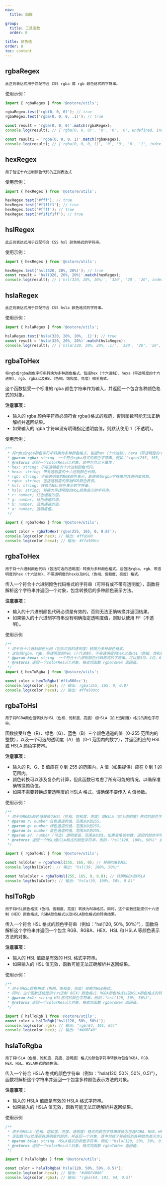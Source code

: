 ```yaml
---
nav:
  title: 函数

group:
  title: 工具函数
  order: 0

title: 颜色值
order: 8
toc: content
---
```


## rgbaRegex

`此正则表达式用于匹配符合 CSS rgba 或 rgb 颜色格式的字符串。`

使用示例：

```js
import { rgbaRegex } from '@ostore/utils';

rgbaRegex.test('rgb(0, 0, 0)'); // true
rgbaRegex.test('rgba(0, 0, 0, .1)'); // true

const result = 'rgba(0, 0, 0)'.match(rgbaRegex);
console.log(result); // ['rgba(0, 0, 0)', '0', '0', '0', undefined, index: 0, input: 'rgba(0, 0, 0)', groups: undefined]

const result1 = 'rgba(0, 0, 0, 1)'.match(rgbaRegex);
console.log(result); // ['rgba(0, 0, 0, 1)', '0', '0', '0', '1', index: 0, input: 'rgba(0, 0, 0, 1)', groups: undefined]
```

## hexRegex

`用于验证十六进制颜色代码的正则表达式`

使用示例：

```js
import { hexRegex } from '@ostore/utils';

hexRegex.test('#fff'); // true
hexRegex.test('#f1f1f1'); // true
hexRegex.test('#ffff'); // true
hexRegex.test('#f1f1f1ff'); // true
```

## hslRegex

`此正则表达式用于匹配符合 CSS hsl 颜色格式的字符串。`

使用示例：

```js
import { hexRegex } from '@ostore/utils';

hexRegex.test('hsl(320, 20%, 20%)'); // true
const result = 'hsl(320, 20%, 20%)'.match(hexRegex);
console.log(result); // ['hsl(320, 20%, 20%)', '320', '20', '20', index: 0, input: 'hsl(320, 20%, 20%)', groups: undefined]
```

## hslaRegex

`此正则表达式用于匹配符合 CSS hsla 颜色格式的字符串。`

使用示例：

```js
import { hslaRegex } from '@ostore/utils';

hslaRegex.test('hsla(320, 20%, 20%, .1)'); // true
const result = 'hsla(320, 20%, 20%)'.match(hslaRegex);
console.log(result); // ['hsla(320, 20%, 20%, .1)', '320', '20', '20', '.1', index: 0, input: 'hsla(320, 20%, 20%, .1)', groups: undefined]
```

## rgbaToHex

`将rgb或rgba颜色字符串转换为多种颜色格式，包括hex（十六进制）、hexa（带透明度的十六进制）、rgb、rgba以及HSL（色相、饱和度、亮度）相关格式。`

这个函数接受一个标准的 rgba 颜色字符串作为输入，并返回一个包含各种颜色格式的对象。

<b>注意事项：</b>

- 输入的 rgba 颜色字符串必须符合 rgba()格式的规范，否则函数可能无法正确解析并返回结果。
- 如果输入的 rgba 字符串没有明确指定透明度值，则默认使用 1（不透明）。

使用示例：

```js
/**
 * 将rgb或rgba颜色字符串转换为多种颜色格式，包括hex（十六进制）、hexa（带透明度的十六进制）、rgb、rgba以及HSL（色相、饱和度、亮度）相关格式。
 * @param rgba: string  一个符合rgba格式的颜色字符串，例如："rgba(255, 165, 0, 0.8)"。
 * @returns 返回一个colorResult对象，其中包含以下属性：
 * hex: string; 不带透明度的十六进制颜色代码。
 * hexa: string; 带有透明度的十六进制颜色代码。
 * rgb: string; 不带透明度的RGB颜色表示，即使原始rgba字符串包含透明度信息。
 * rgba: string; 包括透明度的原始RGB颜色表示。
 * hsl: string; 转换为HSL颜色表示的字符串。
 * hsla: string; 转换为带透明度的HSL颜色表示的字符串。
 * r: number; 红色通道的值。
 * g: number; 绿色通道的值。
 * b: number; 蓝色通道的值。
 * a: number; 透明度值。
 */

import { rgbaToHex } from '@ostore/utils';

const color = rgbaToHex('rgba(255, 165, 0, 0.8)');
console.log(color.hex); // 输出: #ffa500
console.log(color.hexa); // 输出: #ffa500cc
```

## rgbaToHex

`用于将十六进制颜色代码（包括可选的透明度）转换为多种颜色格式。这包括rgba、rgb、带透明度的hex（十六进制）、不带透明度的hex以及HSL（色相、饱和度、亮度）格式。`

传入一个符合十六进制颜色代码格式的字符串（可带有或不带有透明度），函数将解析这个字符串并返回一个对象，包含转换后的多种颜色表示方法。

<b>注意事项：</b>

- 输入的十六进制颜色代码必须是有效的，否则无法正确转换并返回结果。
- 如果输入的十六进制字符串没有明确指定透明度值，则默认使用 FF（不透明）。

使用示例

```js
/**
 * 用于将十六进制颜色代码（包括可选的透明度）转换为多种颜色格式。
 * 这包括rgba、rgb、带透明度的hex（十六进制）、不带透明度的hex以及HSL（色相、饱和度、亮度）格式。
 * @param hexa: string  一个符合十六进制颜色代码格式的字符串。可以是3位、4位、6位或8位十六进制数，例如：#FFF，#FFFF，#FFFFFF，#FFFFFFFF。
 * @returns 返回一个colorResult对象，格式同函数 rgbaToHex 返回值。
 */
import { hexToRgba } from '@ostore/utils';

const color = hexToRgba('#ffa500cc');
console.log(color.rgba); // 输出: rgba(255, 165, 0, 0.8)
console.log(color.hexa); // 输出: #ffa500cc
```

## rgbaToHsl

`用于将RGBA颜色值转换为HSL（色相、饱和度、亮度）或HSLA（加上透明度）格式的颜色字符串。`

函数接受红色（R）、绿色（G）、蓝色（B）三个颜色通道的值（0-255 范围内的整数），以及一个可选的透明度（A）值（0-1 范围内的数字），并返回相应的 HSL 或 HSLA 颜色字符串。

<b>注意事项：</b>

- 输入的 R、G、B 值应在 0 到 255 的范围内，A 值（如果提供）应在 0 到 1 的范围内。
- 颜色转换可以涉及复杂的计算，但此函数已考虑了所有可能的情况，以确保准确转换颜色值。
- 如果不需要转换成带透明度的 HSLA 格式，请确保不要传入 A 值参数。

使用示例：

```js
/**
 * 用于将RGBA颜色值转换为HSL（色相、饱和度、亮度）或HSLA（加上透明度）格式的颜色字符串。
 * @param r: number 红色通道的值，范围从0到255。
 * @param g: number 绿色通道的值，范围从0到255。
 * @param b: number 蓝色通道的值，范围从0到255。
 * @param a?: number (可选) 透明度值，范围从0到1。如果省略该参数，返回的颜色字符串将是HSL格式；如果提供该参数，返回的颜色字符串将是HSLA格式。
 * @returns 返回一个HSL或HSLA格式的颜色字符串，例如："hsl(120, 100%, 50%)" 或 "hsla(120, 100%, 50%, 0.75)"。
 */

import { rgbaToHsl } from '@ostore/utils';

const hslColor = rgbaToHsl(255, 165, 0); // 转换RGB到HSL
console.log(hslColor); // 输出: "hsl(39, 100%, 50%)"

const hslaColor = rgbaToHsl(255, 165, 0, 0.8); // 转换RGBA到HSLA
console.log(hslaColor); // 输出: "hsla(39, 100%, 50%, 0.8)"
```

## hslToRgb

`用于将HSL颜色格式（色相、饱和度、亮度）转换为RGB格式。同时，这个函数还能提供十六进制（HEX）颜色格式、RGBA颜色格式以及HSLA颜色格式的转换结果。`

传入一个符合 HSL 格式的颜色字符串（例如："hsl(120, 50%, 50%)"），函数将解析这个字符串并返回一个包含 RGB、RGBA、HEX、HSL 和 HSLA 等颜色表示方法的对象。

<b>注意事项：</b>

- 输入的 HSL 值应是有效的 HSL 格式字符串。
- 如果输入的 HSL 值无效，函数可能无法正确解析并返回结果。

使用示例：

```js
/**
 * 用于将HSL颜色格式（色相、饱和度、亮度）转换为RGB格式。
 * 同时，这个函数还能提供十六进制（HEX）颜色格式、RGBA颜色格式以及HSLA颜色格式的转换结果。
 * @param hsl: string HSL格式的颜色字符串，例如："hsl(120, 50%, 50%)"。
 * @returns 返回一个colorResult对象，格式同函数 rgbaToHex 返回值。
 */

import { hslToRgb } from '@ostore/utils';
const color = hslToRgb('hsl(120, 50%, 50%)');
console.log(color.rgb); // 输出: "rgb(64, 191, 64)"
console.log(color.hex); // 输出: "#40BF40"
```

## hslaToRgba

`用于将HSLA（色相、饱和度、亮度、透明度）格式的颜色字符串转换为包含RGBA、RGB、HEX、HSL、HSLA格式的颜色值。`

传入一个符合 HSLA 格式的颜色字符串（例如："hsla(120, 50%, 50%, 0.5)"），函数将解析这个字符串并返回一个包含多种颜色表示方法的对象。

<b>注意事项：</b>

- 输入的 HSLA 值应是有效的 HSLA 格式字符串。
- 如果输入的 HSLA 值无效，函数可能无法正确解析并返回结果。

使用示例

```js
/**
 * 用于将HSLA（色相、饱和度、亮度、透明度）格式的颜色字符串转换为包含RGBA、RGB、HEX、HSL、HSLA格式的颜色值。
 * 该函数可以处理带有透明度的颜色，并返回一个对象，其中包括了转换后的各种颜色表示方法。
 * @param hsla: string  HSLA格式的颜色字符串，例如："hsla(120, 50%, 50%, 0.5)"。
 * @returns 返回一个colorResult对象，格式同函数 rgbaToHex 返回值。
 */

import { hslaToRgba } from '@ostore/utils';

const color = hslaToRgba('hsla(120, 50%, 50%, 0.5)');
console.log(color.hexa); // 输出: "#40BF4080"
console.log(color.rgba); // 输出: "rgba(64, 191, 64, 0.5)"
```
